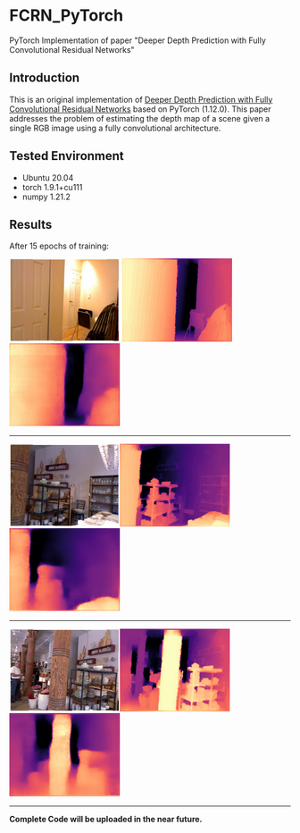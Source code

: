 # FCRN_PyTorch
PyTorch Implementation of paper "Deeper Depth Prediction with Fully Convolutional Residual Networks"



## Introduction

This is an original implementation of [Deeper Depth Prediction with Fully Convolutional Residual Networks](http://ieeexplore.ieee.org/document/7785097/) based on PyTorch (1.12.0). This paper addresses the problem of estimating the depth map of a scene given a single RGB image using a fully convolutional architecture.



## Tested Environment

- Ubuntu 20.04
- torch 1.9.1+cu111
- numpy 1.21.2



## Results

After 15 epochs of training:

<img src="pics/rgb_2.png" alt="rgb_2" style="zoom:65%;" /> <img src="pics/gt_2.png" alt="pred_2" style="zoom:65%;" /><img src="pics/pred_2.png" alt="gt_2" style="zoom:65%;" />

------



<img src="pics/rgb_0.png" alt="rgb_0" style="zoom:65%;" /><img src="pics/gt_0.png" alt="gt_0" style="zoom:65%;" /><img src="pics/pred_0.png" alt="pred_0" style="zoom:65%;" />

------



<img src="pics/rgb_1.png" alt="rgb_1" style="zoom:65%;" /><img src="pics/gt_1.png" alt="pred_1" style="zoom:65%;" /><img src="pics/pred_1.png" alt="pred_1" style="zoom:65%;" />

------

**Complete Code will be uploaded in the near future.** 





